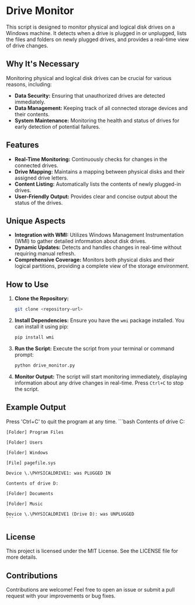 # Drive Monitor

This script is designed to monitor physical and logical disk drives on a Windows machine. It detects when a drive is plugged in or unplugged, lists the files and folders on newly plugged drives, and provides a real-time view of drive changes.

## Why It's Necessary

Monitoring physical and logical disk drives can be crucial for various reasons, including:

- **Data Security:** Ensuring that unauthorized drives are detected immediately.
- **Data Management:** Keeping track of all connected storage devices and their contents.
- **System Maintenance:** Monitoring the health and status of drives for early detection of potential failures.

## Features

- **Real-Time Monitoring:** Continuously checks for changes in the connected drives.
- **Drive Mapping:** Maintains a mapping between physical disks and their assigned drive letters.
- **Content Listing:** Automatically lists the contents of newly plugged-in drives.
- **User-Friendly Output:** Provides clear and concise output about the status of the drives.

## Unique Aspects

- **Integration with WMI:** Utilizes Windows Management Instrumentation (WMI) to gather detailed information about disk drives.
- **Dynamic Updates:** Detects and handles changes in real-time without requiring manual refresh.
- **Comprehensive Coverage:** Monitors both physical disks and their logical partitions, providing a complete view of the storage environment.

## How to Use

1. **Clone the Repository:**
    ```bash
    git clone <repository-url>
    ```

2. **Install Dependencies:**
    Ensure you have the `wmi` package installed. You can install it using pip:
    ```bash
    pip install wmi
    ```

3. **Run the Script:**
    Execute the script from your terminal or command prompt:
    ```bash
    python drive_monitor.py
    ```

4. **Monitor Output:**
    The script will start monitoring immediately, displaying information about any drive changes in real-time. Press `Ctrl+C` to stop the script.

## Example Output

Press 'Ctrl+C' to quit the program at any time.
    ```bash
    Contents of drive C:

    [Folder] Program Files

    [Folder] Users

    [Folder] Windows

    [File] pagefile.sys

    Device \.\PHYSICALDRIVE1: was PLUGGED IN

    Contents of drive D:

    [Folder] Documents

    [Folder] Music
    
    Device \.\PHYSICALDRIVE1 (Drive D): was UNPLUGGED
    ```


## License

This project is licensed under the MIT License. See the LICENSE file for more details.

## Contributions

Contributions are welcome! Feel free to open an issue or submit a pull request with your improvements or bug fixes.
